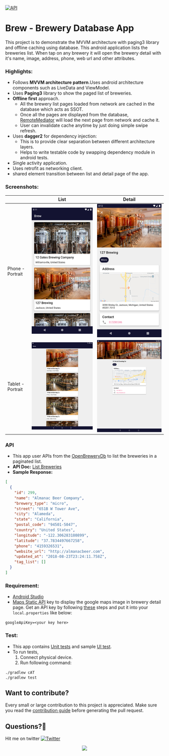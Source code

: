 [![API](https://img.shields.io/badge/API-21%2B-orange.svg?style=flat)](https://android-arsenal.com/api?level=21)  

# Brew - Brewery Database App

This project is to demonstrate the MVVM architecture with paging3 library and offline caching using database. 
This android application lists the breweries list. When tap on any brewery it will open the brewery detail with it's name, image, address, phone, web url and other attributes.

### Highlights:
- Follows **MVVM architecture pattern**.Uses android architecture components such as LiveData and ViewModel. 
- Uses **Paging3** library to show the paged list of breweries.
- **Offline first** approach. 
  - All the brewery list pages loaded from network are cached in the database which acts as SSOT. 
  - Once all the pages are displayed from the database, [RemoteMediator](https://developer.android.com/reference/kotlin/androidx/paging/RemoteMediator) will load the next page from network and cache it. 
  - User can invalidate cache anytime by just doing simple swipe refresh.  
- Uses **dagger2** for dependency injection:
  - This is to provide clear separation between different architecture layers. 
  - Helps to write testable code by swapping dependency module in android tests.
- Single activity application.
- Uses retrofit as networking client.
- shared element transition between list and detail page of the app.

### Screenshots:

| | List | Detail |
|----|----|----|
| Phone - Portrait | ![](.github/images/listing.png) | ![](.github/images/detail.png) | 
| Tablet - Portrait | ![](.github/images/listing-tab.png) | ![](.github/images/detail-tab.png) | 

### API

- This app user APIs from the [OpenBreweryDb](https://www.openbrewerydb.org/) to list the breweries in a paginated list.
- **API Doc:** [List Breweries](https://www.openbrewerydb.org/documentation/01-listbreweries)
- **Sample Response:**

```json
[
  {
    "id": 299,
    "name": "Almanac Beer Company",
    "brewery_type": "micro",
    "street": "651B W Tower Ave",
    "city": "Alameda",
    "state": "California",
    "postal_code": "94501-5047",
    "country": "United States",
    "longitude": "-122.306283180899",
    "latitude": "37.7834497667258",
    "phone": "4159326531",
    "website_url": "http://almanacbeer.com",
    "updated_at": "2018-08-23T23:24:11.758Z",
    "tag_list": []
  }
]
``` 

### Requirement: 

- [Android Studio](https://developer.android.com/studio)
- [Maps Static API](https://developers.google.com/maps/documentation/maps-static/overview) key to display the google maps image in brewery detail page. Get an API key by following [these](https://developers.google.com/maps/documentation/maps-static/get-api-key) steps and put it into your `local.properties` like below:
```properties
googleApiKey=<your key here>
```

### Test:

- This app contains [Unit tests](app/src/test/java/com/kevalpatel2106/brew) and sample [UI test](app/src/androidTest/java/com/kevalpatel2106/brew).
- To run tests,
  1. Connect physical device.
  2. Run following command:
 ```shell script
./gradlew cAT
./gradlew test
```

## Want to contribute?
Every small or large contribution to this project is appreciated. Make sure you read the [contribution guide](/.github/CONTRIBUTING.md) before generating the pull request.

## Questions?🤔
Hit me on twitter [![Twitter](https://img.shields.io/badge/Twitter-@chaytanyasinha-blue.svg?style=flat)](https://twitter.com/chaytanyasinha?s=08)

<div align="center">
<img src="https://cloud.githubusercontent.com/assets/370176/26526332/03bb8ac2-432c-11e7-89aa-da3cd1c0e9cb.png">
</div>
